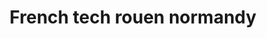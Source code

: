 ---
title: "French tech rouen normandy"
image: /img/home.jpg
logo: \img\LNS_FT_ROUEN_NORMANDY.svg
intro:
    text: "Ca y est ! French Tech Rouen Normandy est ociellement un communauté French Tech labélisée. La French Tech redémarre sur de nouvelles bases : </br>
        1. La proximité : fini la French Tech régionnale, bienvenue à Rouen French Tech. </br>
        2. Par les startups : la board de Rouen French Tech est constué de 80% de startups, et les deux leaders sont des fondateurs de startups. </br>
        3. Une communauté : par les startups, mais surtout pour 
les startups."
    image: \img\Drakkar_NFT.png
events:
    - image: img/seminar.png
      subtitle: Séminaires
      text: "Sortons de notre train-train quodien pour échanger avec d'autres startups, pendant une journée sur un sujet qui
concerne votre croissance. C'est un moment d'échanges ouverts en confiance. 
Réservé aux membres startups.
**Trois séminaires sont prévus par an.**"
    - image: /img/toast.png
      subtitle: After Work
      text: "Autour de l’intervenon d’un expert et d’intervenon de membres qui ont une expérience à partager sur le sujet. Suivi d'une pare networking.
        Ouvert à l'ensemble de la communauté.
        **Deux soirées sont prévus par an.**"
    - image: /img/event.png
      subtitle: Autres Événements
      text: "Et enfin, **deux événements dédiés à l’ouverture de la communauté** sont prévus :
                - **Une journée « Porteurs de projet »** pour aider au
                développement de l’écosystème, intégrer de nouveaux
                membres, permere à des projets d’émerger et en fin de
                journée organiser des pitchs devant les membres pour les
                aider à mûrir leur projet.
                - **Une soirée d’échange avec les autres écosystèmes**, en
                parculier la French Fab normande.
                D'autres formats et événements pourront voir le jour pour
                l'année prochaine, après les premiers retours sur ceux ci et
                sur proposion des membres startups."
values:
    heading: Our values
    text: Coffee is an amazing part of human culture but it has a dark side too – one of colonialism and mindless abuse of natural resources and human lives. We want to turn this around and return the coffee trade to the drink’s exhilarating, empowering and unifying nature.
---